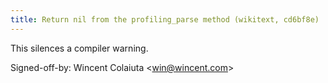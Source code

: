 ```yaml
---
title: Return nil from the profiling_parse method (wikitext, cd6bf8e)
---
```


This silences a compiler warning.

Signed-off-by: Wincent Colaiuta &lt;win@wincent.com&gt;
